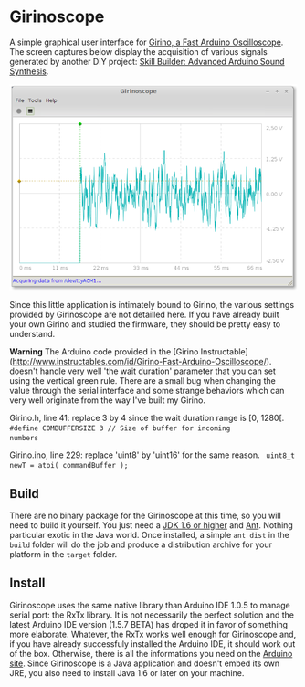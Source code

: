 Girinoscope
===========

A simple graphical user interface for
[Girino, a Fast Arduino Oscilloscope](http://www.instructables.com/id/Girino-Fast-Arduino-Oscilloscope/).
The screen captures below display the acquisition of various signals generated by another DIY project:
[Skill Builder: Advanced Arduino Sound Synthesis](http://makezine.com/projects/make-35/advanced-arduino-sound-synthesis/).

![Screen capture of a ramp signal acquisition](doc/screenshot.png "Acquiring ramp signal")

Since this little application is intimately bound to Girino,
the various settings provided by Girinoscope are not detailled here.
If you have already built your own Girino and studied the firmware,
they should be pretty easy to understand.

**Warning**
The Arduino code provided in the [Girino Instructable]
(http://www.instructables.com/id/Girino-Fast-Arduino-Oscilloscope/).
doesn't handle very well 'the wait duration' parameter that you can set using the vertical green rule.
There are a small bug when changing the value through the serial interface
and some strange behaviors which can very well originate from the way I've built my Girino.

Girino.h, line 41: replace 3 by 4 since the wait duration range is [0, 1280[.
<code>
    #define COMBUFFERSIZE   3   // Size of buffer for incoming numbers
</code>

Girino.ino, line 229: replace 'uint8' by 'uint16' for the same reason.
<code>
    uint8_t newT = atoi( commandBuffer );
</code>

Build
-----

There are no binary package for the Girinoscope at this time, so you will need to build it yourself.
You just need a [JDK 1.6 or higher](http://www.oracle.com/technetwork/java/javase/downloads/index.html)
and [Ant](http://ant.apache.org/bindownload.cgi).
Nothing particular exotic in the Java world.
Once installed, a simple `ant dist` in the `build` folder will do the job
and produce a distribution archive for your platform in the `target` folder.

Install
-------

Girinoscope uses the same native library than Arduino IDE 1.0.5 to manage serial port: the RxTx library.
It is not necessarily the perfect solution
and the latest Arduino IDE version (1.5.7 BETA) has droped it in favor of something more elaborate.
Whatever, the RxTx works well enough for Girinoscope and, if you have already successfuly installed the Arduino IDE,
it should work out of the box.
Otherwise, there is all the informations you need on the [Arduino site](http://arduino.cc/en/Guide/HomePage).
Since Girinoscope is a Java application and doesn't embed its own JRE,
you also need to install Java 1.6 or later on your machine.
